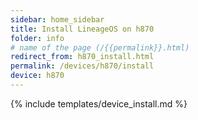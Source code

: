 ```yaml
---
sidebar: home_sidebar
title: Install LineageOS on h870
folder: info
# name of the page (/{{permalink}}.html)
redirect_from: h870_install.html
permalink: /devices/h870/install
device: h870
---
```

{% include templates/device_install.md %}

